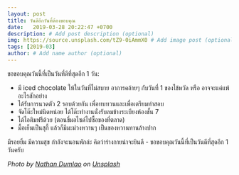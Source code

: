 ```yaml
---
layout: post
title: วันดีอีกวันที่ต้องขอบคุณ
date:   2019-03-28 20:22:47 +0700
description: # Add post description (optional)
img: https://source.unsplash.com/tZ9-0iAmmX0 # Add image post (optional)
tags: [2019-03]
author: # Add name author (optional)
---
```

ขอขอบคุณวันนี้ที่เป็นวันที่ดีที่สุดอีก 1 วัน:
- มี iced chocolate ให้ในวันที่ไม่สบาย อาการคล้ายๆ กับวันที่ 1 ของไข้หวัด หรือ อาจจะแค่แพ้อะไรสักอย่าง
- ได้รับการนวดตัว 2 รอบด้วยกัน เพื่อทบทวนและเพื่อเตรียมท่าสอบ
- จัดโต๊ะใหม่นิดหน่อย ได้โต๊ะทำงานนั่งรับลมข้างระเบียงห้องชั้น 7
- ได้ไอติมฟรีด้วย (ตอนขี่มอไซด์ไปซื้อของที่ตลาด)
- มื้อเย็นเป็นสุกี้ แล้วก็มีมะม่วงหวานๆ เป็นของหวานทานล้างปาก

มีรอยยิ้ม มีความสุข กำลังจะนอนพักล่ะ คิดว่าร่างกายน่าจะยินดี - ขอขอบคุณวันนี้ที่เป็นวันดีที่สุดอีก 1 วันครับ

*Photo by [Nathan Dumlao](https://unsplash.com/@nate_dumlao) on [Unsplash](https://unsplash.com)*
